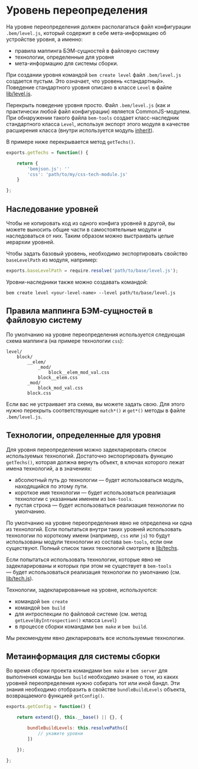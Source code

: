 # Уровень переопределения

На уровне переопределения должен располагаться файл конфигурации `.bem/level.js`, который содержит в себе мета-информацию об устройстве уровня, а именно:

* правила маппинга БЭМ-сущностей в файловую систему
* технологии, определенные для уровня
* мета-информацию для системы сборки.

При создании уровня командой `bem create level` файл `.bem/level.js` создается пустым. Это означает, что уровень «стандартный». Поведение стандартного уровня описано в классе `Level` в файле [lib/level.js](https://github.com/bem/bem-tools/blob/support/0.9.x/lib/level.js).

Перекрыть поведение уровня просто. Файл `.bem/level.js` (как и практически любой файл конфигурации) является CommonJS-модулем. При обнаружении такого файла `bem-tools` создает класс-наследник стандартного класса `Level`, используя экспорт этого модуля в качестве расширения класса (внутри используется модуль [inherit](https://github.com/dfilatov/node-inherit)).

В примере ниже перекрывается метод `getTechs()`.

```js
exports.getTechs = function() {

    return {
        'bemjson.js': ''
        'css': 'path/to/my/css-tech-module.js'
    }

};
```

## Наследование уровней

Чтобы не копировать код из одного конфига уровней в другой, вы можете выносить общие части в самостоятельные модули и наследоваться от них. Таким образом можно выстраивать целые иерархии уровней.

Чтобы задать базовый уровень, необходимо экспортировать свойство `baseLevelPath` из модуля, например:

```js
exports.baseLevelPath = require.resolve('path/to/base/level.js');
```

Уровни-наследники также можно создавать командой:

```
bem create level <your-level-name> --level path/to/base/level.js
```

## Правила маппинга БЭМ-сущностей в файловую систему

По умолчанию на уровне переопределения используется следующая схема маппинга (на примере технологии `css`):

```
level/
    block/
        __elem/
            _mod/
                block__elem_mod_val.css
            block__elem.css
        _mod/
            block_mod_val.css
        block.css
```

Если вас не устраивает эта схема, вы можете задать свою. Для этого нужно перекрыть соответствующие `match*()` и `get*()` методы в файле `.bem/level.js`.

## Технологии, определенные для уровня

Для уровня переопределения можно задекларировать список используемых технологий. Достаточно экспортировать функцию `getTechs()`, которая должна вернуть объект, в ключах которого лежат имена технологий, а в значениях:

* абсолютный путь до технологии — будет использоваться модуль, находящийся по этому пути.
* короткое имя технологии — будет использоваться реализация технологии с указанным именем из `bem-tools`.
* пустая строка — будет использоваться реализация технологии по умолчанию.

По умолчанию на уровне переопределения явно не определена ни одна из технологий. Если попытаться внутри таких уровней использовать технологии по короткому имени (например, `css` или `js`) то будут использованы модули технологии
из состава `bem-tools`, если они существуют. Полный список таких технологий смотрите в [lib/techs](https://github.com/bem/bem-tools/tree/support/0.9.x/lib/techs).

Если попытаться использовать технологии, которые явно не задекларированы и которых при этом не существует в `bem-tools` — будет использоваться реализация технологии по умолчанию (см. [lib/tech.js](https://github.com/bem/bem-tools/blob/support/0.9.x/lib/level.js)).

Технологии, задекларированные на уровне, используются:

* командой `bem create`
* командой `bem build`
* для интроспекции по файловой системе (см. метод `getLevelByIntrospection()` класса `Level`)
* в процессе сборки командами `bem make` и `bem build`.

Мы рекомендуем явно декларировать все используемые технологии.

## Метаинформация для системы сборки

Во время сборки проекта командами `bem make` и `bem server` для выполнения команды `bem build` необходимо знание о том, из каких уровней переопределения нужно собирать тот или иной бандл. Эти знания необходимо отобразить в свойстве
`bundleBuildLevels` объекта, возвращаемого функцией `getConfig()`.

```js
exports.getConfig = function() {

    return extend({}, this.__base() || {}, {

        bundleBuildLevels: this.resolvePaths([
            // укажите уровни
        ])

    });

};
```
